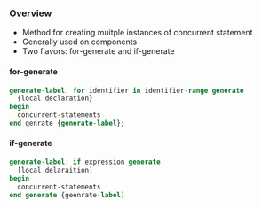 ### Overview

- Method for creating muitple instances of concurrent statement
- Generally used on components
- Two flavors: for-generate and if-generate

#### for-generate
``` vhdl
generate-label: for identifier in identifier-range generate
  {local declaration}
begin
  concurrent-statements
end genrate {generate-label};

```

#### if-generate
``` vhdl
generate-label: if expression generate
  [local delaraition]
begin
  concurrent-statements
end generate {geenrate-label]
```

